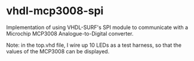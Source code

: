 # vhdl-mcp3008-spi

Implementation of using VHDL-SURF's SPI module to communicate with a Microchip MCP3008 Analogue-to-Digital converter.

Note: in the top.vhd file, I wire up 10 LEDs as a test harness, so that the values of the MCP3008 can be displayed.
